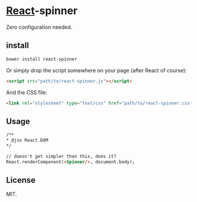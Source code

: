 # [React](http://facebook.github.io/react/)-spinner

Zero configuration needed.

## install

```sh
bower install react-spinner
```

Or simply drop the script somewhere on your page (after React of course):

```html
<script src="path/to/react-spinner.js"></script>
```

And the CSS file:

```html
<link rel="stylesheet" type="text/css" href="path/to/react-spinner.css">
```

## Usage

```html
/**
* @jsx React.DOM
*/

// doesn't get simpler than this, does it?
React.renderComponent(<Spinner/>, document.body);
```

## License

MIT.

